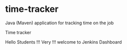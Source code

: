 # time-tracker
Java (Maven) application for tracking time on the job

Time tracker

Hello Students !!! Very !!! welcome to Jenkins Dashboard
